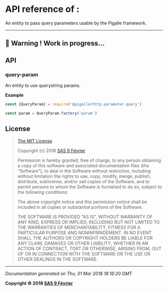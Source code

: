 # API reference of :

An entity to pass query parameters usable by the Pigalle framework.

---
&#x1F34E; **__Warning !__ Work in progress...**
---
## API

<a name="module_query-param"></a>

### query-param
An entity to use querystring params.

**Example**  
```js
const {QueryParam} = require('@pigalle/http.parameter.query')

const param = QueryParam.factory('param')
```
## <a name="license"> License

>
> [The MIT License](https://opensource.org/licenses/MIT)
>
> Copyright (c) 2018 [SAS 9 Février](https://9fevrier.com/)
>
> Permission is hereby granted, free of charge, to any person obtaining a copy
> of this software and associated documentation files (the "Software"), to deal
> in the Software without restriction, including without limitation the rights
> to use, copy, modify, merge, publish, distribute, sublicense, and/or sell
> copies of the Software, and to permit persons to whom the Software is
> furnished to do so, subject to the following conditions:
>
> The above copyright notice and this permission notice shall be included in all
> copies or substantial portions of the Software.
>
> THE SOFTWARE IS PROVIDED "AS IS", WITHOUT WARRANTY OF ANY KIND, EXPRESS OR
> IMPLIED, INCLUDING BUT NOT LIMITED TO THE WARRANTIES OF MERCHANTABILITY,
> FITNESS FOR A PARTICULAR PURPOSE AND NONINFRINGEMENT. IN NO EVENT SHALL THE
>AUTHORS OR COPYRIGHT HOLDERS BE LIABLE FOR ANY CLAIM, DAMAGES OR OTHER
> LIABILITY, WHETHER IN AN ACTION OF CONTRACT, TORT OR OTHERWISE, ARISING FROM,
> OUT OF OR IN CONNECTION WITH THE SOFTWARE OR THE USE OR OTHER DEALINGS IN THE
> SOFTWARE.
>

***

_Documentation generated on Thu, 01 Mar 2018 18:16:20 GMT_

**Copyright &copy; 2018 [SAS 9 Février](https://9fevrier.com/)**
